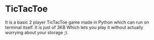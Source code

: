 # TicTacToe
It is a basic 2 player TicTacToe game made in Python which can run on terminal itself. It is just of 3KB Which lets you play it without actually worrying about your storage ;).
